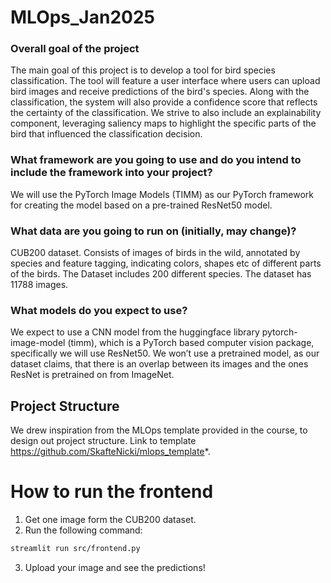 # MLOps_Jan2025


### Overall goal of the project
The main goal of this project is to develop a tool for bird species classification. The tool will feature a user interface where users can upload bird images and receive predictions of the bird's species. Along with the classification, the system will also provide a confidence score that reflects the certainty of the classification. We strive to also include an explainability component, leveraging saliency maps to highlight the specific parts of the bird that influenced the classification decision.

### What framework are you going to use and do you intend to include the framework into your project?
We will use the PyTorch Image Models (TIMM) as our PyTorch framework for creating the model based on a pre-trained ResNet50 model.

### What data are you going to run on (initially, may change)?
CUB200 dataset. Consists of images of birds in the wild, annotated by species and feature tagging, indicating colors, shapes etc of different parts of the birds. The Dataset includes 200 different species. The dataset has 11788 images.

### What models do you expect to use?
We expect to use a CNN model from the huggingface library pytorch-image-model (timm), which is a PyTorch based computer vision package, specifically we will use ResNet50. We won’t use a pretrained model, as our dataset claims, that there is an overlap between its images and the ones ResNet is pretrained on from ImageNet.


## Project Structure
We drew inspiration from the MLOps template provided in the course, to design out project structure. Link to template <https://github.com/SkafteNicki/mlops_template>*. 

# How to run the frontend

1. Get one image form the CUB200 dataset.
2. Run the following command:
```bash
streamlit run src/frontend.py
```
3. Upload your image and see the predictions!
